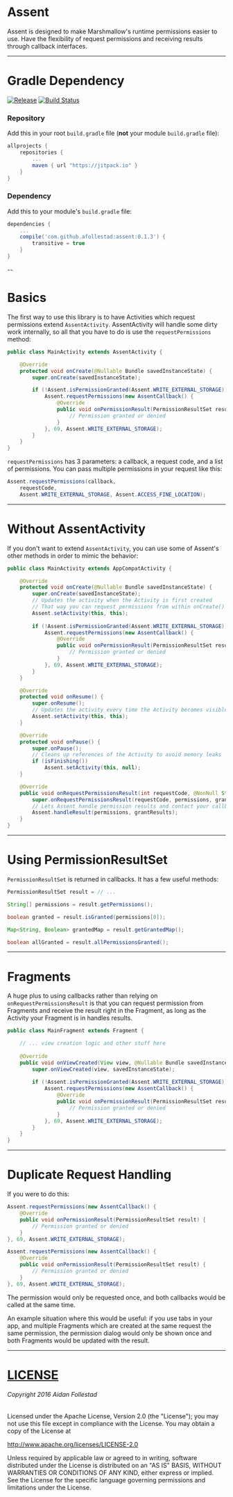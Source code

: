 # Assent

Assent is designed to make Marshmallow's runtime permissions easier to use. Have the flexibility of
 request permissions and receiving results through callback interfaces.

---

# Gradle Dependency

[![Release](https://img.shields.io/github/release/afollestad/assent.svg?label=jitpack)](https://jitpack.io/#afollestad/assent)
[![Build Status](https://travis-ci.org/afollestad/assent.svg)](https://travis-ci.org/afollestad/assent)

### Repository

Add this in your root `build.gradle` file (**not** your module `build.gradle` file):

```gradle
allprojects {
	repositories {
		...
		maven { url "https://jitpack.io" }
	}
}
```

### Dependency

Add this to your module's `build.gradle` file:

```gradle
dependencies {
    ...
    compile('com.github.afollestad:assent:0.1.3') {
        transitive = true
    }
}
```

--

# Basics

The first way to use this library is to have Activities which request permissions extend `AssentActivity`.
AssentActivity will handle some dirty work internally, so all that you have to do is use the `requestPermissions` method:

```java
public class MainActivity extends AssentActivity {

    @Override
    protected void onCreate(@Nullable Bundle savedInstanceState) {
        super.onCreate(savedInstanceState);

        if (!Assent.isPermissionGranted(Assent.WRITE_EXTERNAL_STORAGE)) {
            Assent.requestPermissions(new AssentCallback() {
                @Override
                public void onPermissionResult(PermissionResultSet result) {
                    // Permission granted or denied
                }
            }, 69, Assent.WRITE_EXTERNAL_STORAGE);
        }
    }
}
```

`requestPermissions` has 3 parameters: a callback, a request code, and a list of permissions. You
can pass multiple permissions in your request like this:

```java
Assent.requestPermissions(callback, 
    requestCode,
    Assent.WRITE_EXTERNAL_STORAGE, Assent.ACCESS_FINE_LOCATION);
```

---

# Without AssentActivity

If you don't want to extend `AssentActivity`, you can use some of Assent's other methods in order to
mimic the behavior:

```java
public class MainActivity extends AppCompatActivity {

    @Override
    protected void onCreate(@Nullable Bundle savedInstanceState) {
        super.onCreate(savedInstanceState);
        // Updates the activity when the Activity is first created
        // That way you can request permissions from within onCreate()
        Assent.setActivity(this, this);
        
        if (!Assent.isPermissionGranted(Assent.WRITE_EXTERNAL_STORAGE)) {
        	Assent.requestPermissions(new AssentCallback() {
	            @Override
            	public void onPermissionResult(PermissionResultSet result) {
	                // Permission granted or denied
            	}
        	}, 69, Assent.WRITE_EXTERNAL_STORAGE);
    	}
    }

    @Override
    protected void onResume() {
        super.onResume();
        // Updates the activity every time the Activity becomes visible again
        Assent.setActivity(this, this);
    }

    @Override
    protected void onPause() {
        super.onPause();
        // Cleans up references of the Activity to avoid memory leaks
        if (isFinishing())
            Assent.setActivity(this, null);
    }

    @Override
    public void onRequestPermissionsResult(int requestCode, @NonNull String[] permissions, @NonNull int[] grantResults) {
        super.onRequestPermissionsResult(requestCode, permissions, grantResults);
        // Lets Assent handle permission results and contact your callbacks
        Assent.handleResult(permissions, grantResults);
    }
}
```

---

# Using PermissionResultSet

`PermissionResultSet` is returned in callbacks. It has a few useful methods:

```java
PermissionResultSet result = // ...

String[] permissions = result.getPermissions();

boolean granted = result.isGranted(permissions[0]);

Map<String, Boolean> grantedMap = result.getGrantedMap();

boolean allGranted = result.allPermissionsGranted();
```

---

# Fragments

A huge plus to using callbacks rather than relying on `onRequestPermissionsResult` is that you
 can request permission from Fragments and receive the result right in the Fragment, as long as
 the Activity your Fragment is in handles results.
 
```java
public class MainFragment extends Fragment {

    // ... view creation logic and other stuff here
    
    @Override
    public void onViewCreated(View view, @Nullable Bundle savedInstanceState) {
        super.onViewCreated(view, savedInstanceState);
        
        if (!Assent.isPermissionGranted(Assent.WRITE_EXTERNAL_STORAGE)) {
        	Assent.requestPermissions(new AssentCallback() {
            	@Override
            	public void onPermissionResult(PermissionResultSet result) {
	                // Permission granted or denied
            	}
        	}, 69, Assent.WRITE_EXTERNAL_STORAGE);
    	}
    }
}
```

---

# Duplicate Request Handling

If you were to do this:

```java
Assent.requestPermissions(new AssentCallback() {
    @Override
    public void onPermissionResult(PermissionResultSet result) {
        // Permission granted or denied
    }
}, 69, Assent.WRITE_EXTERNAL_STORAGE);

Assent.requestPermissions(new AssentCallback() {
    @Override
    public void onPermissionResult(PermissionResultSet result) {
        // Permission granted or denied
    }
}, 69, Assent.WRITE_EXTERNAL_STORAGE);
```

The permission would only be requested once, and both callbacks would be called at the same time.

An example situation where this would be useful: if you use tabs in your app, and multiple Fragments
which are created at the same request the same permission, the permission dialog would only be shown once
and both Fragments would be updated with the result.

---

# [LICENSE](/LICENSE.md)

###### Copyright 2016 Aidan Follestad

Licensed under the Apache License, Version 2.0 (the "License");
you may not use this file except in compliance with the License.
You may obtain a copy of the License at

http://www.apache.org/licenses/LICENSE-2.0

Unless required by applicable law or agreed to in writing, software
distributed under the License is distributed on an "AS IS" BASIS,
WITHOUT WARRANTIES OR CONDITIONS OF ANY KIND, either express or implied.
See the License for the specific language governing permissions and
limitations under the License.
